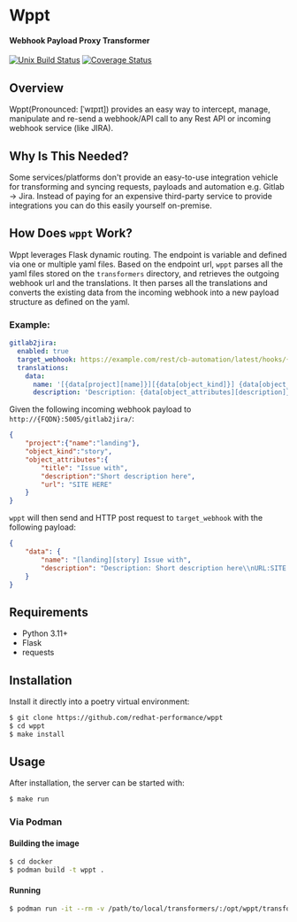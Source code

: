 # Wppt
#### Webhook Payload Proxy Transformer
[![Unix Build Status](https://img.shields.io/github/actions/workflow/status/grafuls/wppt/main.yml?branch=main&label=linux)](https://github.com/grafuls/wppt/actions)
[![Coverage Status](https://img.shields.io/codecov/c/gh/grafuls/wppt)](https://codecov.io/gh/grafuls/wppt)

## Overview

Wppt(Pronounced: [ˈwɪpɪt]) provides an easy way to intercept, manage, manipulate and re-send a webhook/API call to any Rest API or incoming webhook service (like JIRA).

## Why Is This Needed?

Some services/platforms don't provide an easy-to-use integration vehicle for transforming and syncing requests, payloads and automation e.g. Gitlab -> Jira. Instead of paying for an expensive third-party service to provide integrations you can do this easily yourself on-premise.

## How Does `wppt` Work?

 Wppt leverages Flask dynamic routing. The endpoint is variable and defined via one or multiple yaml files. 
 Based on the endpoint url, `wppt` parses all the yaml files stored on the `transformers` directory, and retrieves the outgoing webhook url and the translations. It then parses all the translations and converts the existing data from the incoming webhook into a new payload structure as defined on the yaml.

### Example:

```yaml
gitlab2jira:
  enabled: true
  target_webhook: https://example.com/rest/cb-automation/latest/hooks/{JIRA_WEBHOOK_ID}
  translations:
    data:
      name: '[{data[project][name]}][{data[object_kind]}] {data[object_attributes][title]}'
      description: 'Description: {data[object_attributes][description]}\nURL:{data[object_attributes][url]}'
```

Given the following incoming webhook payload to `http://{FQDN}:5005/gitlab2jira/`:
```json
{
    "project":{"name":"landing"}, 
    "object_kind":"story", 
    "object_attributes":{
        "title": "Issue with", 
        "description":"Short description here", 
        "url": "SITE HERE"
    }
}
```

`wppt` will then send and HTTP post request to `target_webhook` with the following payload:
```json
{
    "data": {
        "name": "[landing][story] Issue with", 
        "description": "Description: Short description here\\nURL:SITE HERE"
    }
}
```

## Requirements

* Python 3.11+
* Flask
* requests

## Installation

Install it directly into a poetry virtual environment:

```bash
$ git clone https://github.com/redhat-performance/wppt
$ cd wppt
$ make install
```

## Usage

After installation, the server can be started with:

```bash
$ make run
```

### Via Podman

#### Building the image
```bash
$ cd docker
$ podman build -t wppt .
```

#### Running
```bash
$ podman run -it --rm -v /path/to/local/transformers/:/opt/wppt/transformers wppt
```